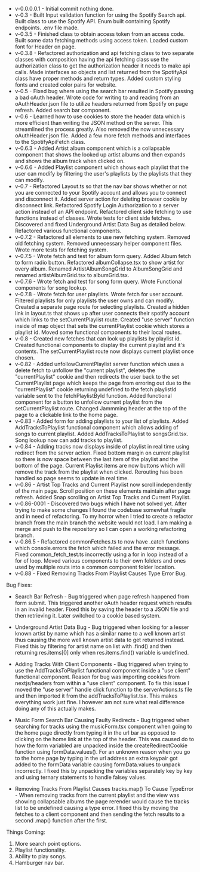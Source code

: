 - v-0.0.0.0.1 - Initial commit nothing done.
- v-0.3 - Built Input validation function for using the Spotify Search api. Built class to use the Spotify API. Enum built containing Spotify endpoints. .env file made.
- v-0.3.5 - Finished class to obtain access token from an access code. Built some data fetching methods using access token. Loaded custom font for Header on page. 
- v-0.3.8 - Refactored authorization and api fetching class to two separate classes with composition having the api fetching class use the authorization class to get the authorization header it needs to make api calls. Made interfaces so objects and list returned from the SpotifyApi class have proper methods and return types. Added custom styling fonts and created color pairs for website. 
- v-0.5 - Fixed bug where using the search bar resulted in Spotify passing a bad oAuth header. Wrote code for writing to and reading from an oAuthHeader.json file to utilize headers returned from Spotify on page refresh. Added search bar component. 
- v-0.6 - Learned how to use cookies to store the header data which is more efficient than writing the JSON method on the server. This streamlined the process greatly. Also removed the now unnecessary oAuthHeader.json file. Added a few more fetch methods and interfaces to the SpotifyApiFetch class.
- v-0.6.3 - Added Artist album component which is a collapsable component that shows the looked up artist albums and then expands and shows the album track when clicked on.
- v-0.6.6 - Added Playlist component which shows each playlist that the user can modify by filtering the user's playlists by the playlists that they can modify. 
- v-0.7 - Refactored Layout.ts so that the nav bar shows whether or not you are connected to your Spotify account and allows you to connect and disconnect it. Added server action for deleting browser cookie by disconnect link. Refactored Spotify Login Authorization to a server action instead of an API endpoint. Refactored client side fetching to use functions instead of classes. Wrote tests for client side fetches. Discovered and fixed Underground Artist Data Bug as detailed below.  Refactored various functional components.
- v-0.7.2 - Refactored all elements to use new fetching system. Removed old fetching system. Removed unnecessary helper component files. Wrote more tests for fetching system.
- v-0.7.5 - Wrote fetch and test for album form query. Added Album fetch to form radio button. Refactored albumCollapse.tsx to show artist for every album. Renamed ArtistAlbumSongGrid to AlbumSongGrid and renamed artistAlbumGrid.tsx to albumGrid.tsx. 
- v-0.7.6 - Wrote fetch and test for song form query. Wrote Functional components for song lookup.
- v-0.7.8 - Wrote fetch for user playlists. Wrote fetch for user account. Filtered playlists for only playlists the user owns and can modify. Created a separate page route for selecting playlists. Created a hidden link in layout.ts that shows up after user connects their spotify account which links to the setCurrentPlaylist route. Created "use server" function inside of map object that sets the currentPlaylist cookie which stores a playlist id. Moved some functional components to their local routes.
- v-0.8 - Created new fetches that can look up playlists by playlist id. Created functional components to display the current playlist and it's contents. The setCurrentPlaylist route now displays current playlist once chosen. 
- v-0.82 - Added unfollowCurrentPlaylist server function which uses a delete fetch to unfollow the "current playlist", deletes the "currentPlaylist" cookie and then redirects the user back to the set CurrentPlaylist page which keeps the page from erroring out due to the "currentPlaylist" cookie returning undefined to the fetch playlistId variable sent to the fetchPlaylistById function. Added functional component for a button to unfollow current playlist from the setCurrentPlaylist route. Changed Jammming header at the top of the page to a clickable link to the home page.
- v-0.83 - Added form for adding playlists to your list of playlists. Added AddTracksToPlaylist functional component which allows adding of songs to current playlist. Added AddTracksToPlaylist to songsGrid.tsx. Song lookup now can add tracks to playlist. 
- v-0.84 - Adding tracks now displays inside of playlist in real time using redirect from the server action. Fixed bottom margin on current playlist so there is now space between the last item of the playlist and the bottom of the page. Current Playlist items are now buttons which will remove the track from the playlist when clicked. Rerouting has been handled so page seems to update in real time.
- v-0.86 - Artist Top Tracks and Current Playlist now scroll independently of the main page. Scroll position on these elements maintain after page refresh. Added Snap scrolling on Artist Top Tracks and Current Playlist.
- v-0.86-0001 - Discovered two bugs which I have not solved yet. After trying to make some changes I found the codebase somewhat fragile and in need of refactoring. To my horror when I tried to create a refactor branch from the main branch the website would not load. I am making a merge and push to the repository so I can open a working refactoring branch.
- v-0.86.5 - Refactored commonFetches.ts to now have .catch functions which console.errors the fetch which failed and the error message. Fixed common_fetch_test.ts incorrectly using a for in loop instead of a for of loop. Moved various components to their own folders and ones used by multiple routs into a common component folder location.
- v-0.88 - Fixed Removing Tracks From Playlist Causes Type Error Bug.


Bug Fixes:
- Search Bar Refresh - Bug triggered when page refresh happened from form submit. This triggered another oAuth header request which results in an invalid header. Fixed this by saving the header to a JSON file and then retrieving it. Later switched to a cookie based system.

- Underground Artist Data Bug - Bug triggered when looking for a lesser known artist by name which has a similar name to a well known artist thus causing the more well known artist data to get returned instead. Fixed this by filtering for artist name on list with .find() and then returning res.items[0] only when res.items.find() variable is undefined.

- Adding Tracks With Client Components - Bug triggered when trying to use the AddTracksToPlaylist functional component inside a "use client" functional component. Reason for bug was importing cookies from nextjs/headers from within a "use client" component. To fix this issue I moved the "use server" handle click function to the serverActions.ts file and then imported it from the addTracksToPlaylist.tsx. This makes everything work just fine. I however am not sure what real difference doing any of this actually makes.

- Music Form Search Bar Causing Faulty Redirects - Bug triggered when searching for tracks using the musicForm.tsx component when going to the home page directly from typing it in the url bar as opposed to clicking on the home link at the top of the header. This was caused do to how the form variabled are unpacked inside the createRedirectCookie function using formData.values(). For an unknown reason when you go to the home page by typing in the url address an extra keypair got added to the formData variable causing formData.values to unpack incorrectly. I fixed this by unpacking the variables separately key by key and using ternary statements to handle falsey values.

- Removing Tracks From Playlist Causes tracks.map() To Cause TypeError - When removing tracks from the current playlist and the view was showing collapsable albums the page rerender would cause the tracks list to be undefined causing a type error. I fixed this by moving the fetches to a client component and then sending the fetch results to a second .map() function after the first.

Things Coming:
1. More search point options.
2. Playlist functionality.
3. Ability to play songs.
4. Hamburger nav bar.
